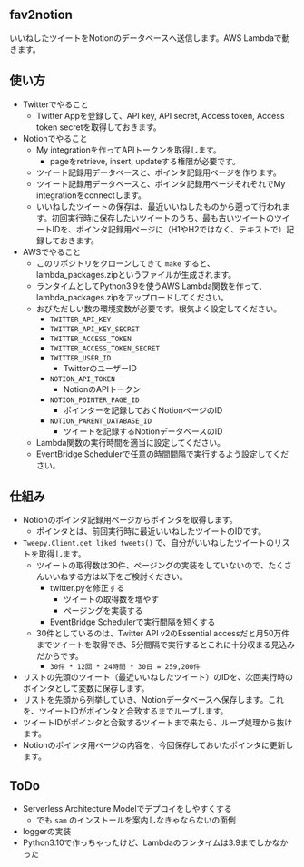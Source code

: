 fav2notion
----------

いいねしたツイートをNotionのデータベースへ送信します。AWS Lambdaで動きます。

## 使い方

- Twitterでやること
    - Twitter Appを登録して、API key, API secret, Access token, Access token secretを取得しておきます。
- Notionでやること
    - My integrationを作ってAPIトークンを取得します。
        - pageをretrieve, insert, updateする権限が必要です。
    - ツイート記録用データベースと、ポインタ記録用ページを作ります。
    - ツイート記録用データベースと、ポインタ記録用ページそれぞれでMy integrationをconnectします。
    - いいねしたツイートの保存は、最近いいねしたものから遡って行われます。初回実行時に保存したいツイートのうち、最も古いツイートのツイートIDを、ポインタ記録用ページに（H1やH2ではなく、テキストで）記録しておきます。
- AWSでやること
    - このリポジトリをクローンしてきて `make` すると、lambda_packages.zipというファイルが生成されます。
    - ランタイムとしてPython3.9を使うAWS Lambda関数を作って、lambda_packages.zipをアップロードしてください。
    - おびただしい数の環境変数が必要です。根気よく設定してください。
        - `TWITTER_API_KEY`
        - `TWITTER_API_KEY_SECRET`
        - `TWITTER_ACCESS_TOKEN`
        - `TWITTER_ACCESS_TOKEN_SECRET`
        - `TWITTER_USER_ID`
            - TwitterのユーザーID
        - `NOTION_API_TOKEN`
            - NotionのAPIトークン
        - `NOTION_POINTER_PAGE_ID`
            - ポインターを記録しておくNotionページのID
        - `NOTION_PARENT_DATABASE_ID`
            - ツイートを記録するNotionデータベースのID
    - Lambda関数の実行時間を適当に設定してください。
    - EventBridge Schedulerで任意の時間間隔で実行するよう設定してください。

## 仕組み

- Notionのポインタ記録用ページからポインタを取得します。
    - ポインタとは、前回実行時に最近いいねしたツイートのIDです。
- `Tweepy.Client.get_liked_tweets()` で、自分がいいねしたツイートのリストを取得します。
    - ツイートの取得数は30件、ページングの実装をしていないので、たくさんいいねする方は以下をご検討ください。
        - twitter.pyを修正する
            - ツイートの取得数を増やす
            - ページングを実装する
        - EventBridge Schedulerで実行間隔を短くする
    - 30件としているのは、Twitter API v2のEssential accessだと月50万件までツイートを取得でき、5分間隔で実行するとこれに十分収まる見込みだからです。
        - `30件 * 12回 * 24時間 * 30日 = 259,200件`
- リストの先頭のツイート（最近いいねしたツイート）のIDを、次回実行時のポインタとして変数に保存します。
- リストを先頭から列挙していき、Notionデータベースへ保存します。これを、ツイートIDがポインタと合致するまでループします。
- ツイートIDがポインタと合致するツイートまで来たら、ループ処理から抜けます。
- Notionのポインタ用ページの内容を、今回保存しておいたポインタに更新します。

## ToDo

- Serverless Architecture Modelでデプロイをしやすくする
    - でも `sam` のインストールを案内しなきゃならないの面倒
- loggerの実装
- Python3.10で作っちゃったけど、Lambdaのランタイムは3.9までしかなかった
